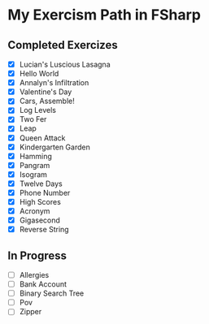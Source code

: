 # My Exercism Path in FSharp

## Completed Exercizes

* [x] Lucian's Luscious Lasagna
* [x] Hello World
* [x] Annalyn's Infiltration
* [x] Valentine's Day
* [x] Cars, Assemble!
* [x] Log Levels
* [x] Two Fer
* [x] Leap
* [x] Queen Attack
* [x] Kindergarten Garden
* [x] Hamming
* [x] Pangram
* [x] Isogram
* [x] Twelve Days
* [x] Phone Number
* [x] High Scores
* [x] Acronym
* [x] Gigasecond
* [x] Reverse String

## In Progress

* [ ] Allergies
* [ ] Bank Account
* [ ] Binary Search Tree
* [ ] Pov
* [ ] Zipper
